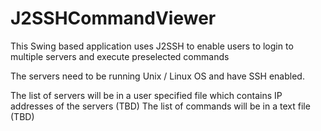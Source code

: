 # J2SSHCommandViewer
This Swing based application uses J2SSH to enable users to login to multiple servers and execute preselected commands

The servers need to be running Unix / Linux OS and have SSH enabled.


The list of servers will be in a user specified file which contains IP addresses of the servers (TBD)
The list of commands will be in a text file (TBD)